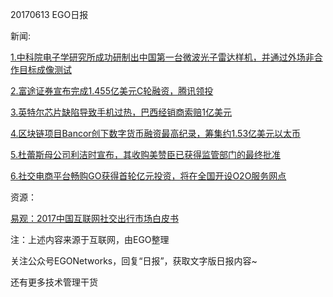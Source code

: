 20170613 EGO日报

新闻:

[1.中科院电子学研究所成功研制出中国第一台微波光子雷达样机，并通过外场非合作目标成像测试](https://news.cnblogs.com/n/571493/)

[2.富途证券宣布完成1.455亿美元C轮融资，腾讯领投](http://www.sootoo.com/content/671517.shtml)

[3.英特尔芯片缺陷导致手机过热，巴西经销商索赔1亿美元](https://news.cnblogs.com/n/571524/)

[4.区块链项目Bancor创下数字货币融资最高纪录，筹集约1.53亿美元以太币](http://www.lieyunwang.com/archives/323461)

[5.杜蕾斯母公司利洁时宣布，其收购美赞臣已获得监管部门的最终批准](http://www.jiemian.com/article/1392617.html)

[6.社交电商平台畅购GO获得首轮亿元投资，将在全国开设O2O服务网点](http://www.lieyunwang.com/archives/323435)

资源：

[易观：2017中国互联网社交出行市场白皮书](https://www.analysys.cn/analysis/8/details?articleId=1000789)

注：上述内容来源于互联网，由EGO整理

关注公众号EGONetworks，回复“日报”，获取文字版日报内容~

还有更多技术管理干货
